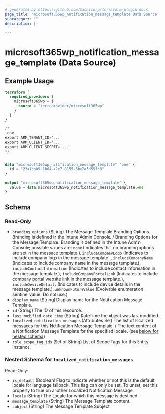 ```yaml
---
# generated by https://github.com/hashicorp/terraform-plugin-docs
page_title: "microsoft365wp_notification_message_template Data Source - microsoft365wp"
subcategory: ""
description: |-
  
---
```


# microsoft365wp_notification_message_template (Data Source)



## Example Usage

```terraform
terraform {
  required_providers {
    microsoft365wp = {
      source = "terraprovider/microsoft365wp"
    }
  }
}

/*
.env
export ARM_TENANT_ID='...'
export ARM_CLIENT_ID='...'
export ARM_CLIENT_SECRET='...'
*/


data "microsoft365wp_notification_message_template" "one" {
  id = "23a1cb09-1b64-42e7-8155-5be7a3d55fc8"
}

output "microsoft365wp_notification_message_template" {
  value = data.microsoft365wp_notification_message_template.one
}
```

<!-- schema generated by tfplugindocs -->
## Schema

### Read-Only

- `branding_options` (String) The Message Template Branding Options. Branding is defined in the Intune Admin Console. / Branding Options for the Message Template. Branding is defined in the Intune Admin Console; possible values are: `none` (Indicates that no branding options are set in the message template.), `includeCompanyLogo` (Indicates to include company logo in the message template.), `includeCompanyName` (Indicates to include company name in the message template.), `includeContactInformation` (Indicates to include contact information in the message template.), `includeCompanyPortalLink` (Indicates to include company portal website link in the message template.), `includeDeviceDetails` (Indicates to include device details in the message template.), `unknownFutureValue` (Evolvable enumeration sentinel value. Do not use.)
- `display_name` (String) Display name for the Notification Message Template.
- `id` (String) The ID of this resource.
- `last_modified_date_time` (String) DateTime the object was last modified.
- `localized_notification_messages` (Attributes Set) The list of localized messages for this Notification Message Template. / The text content of a Notification Message Template for the specified locale. (see [below for nested schema](#nestedatt--localized_notification_messages))
- `role_scope_tag_ids` (Set of String) List of Scope Tags for this Entity instance.

<a id="nestedatt--localized_notification_messages"></a>
### Nested Schema for `localized_notification_messages`

Read-Only:

- `is_default` (Boolean) Flag to indicate whether or not this is the default locale for language fallback. This flag can only be set. To unset, set this property to true on another Localized Notification Message.
- `locale` (String) The Locale for which this message is destined.
- `message_template` (String) The Message Template content.
- `subject` (String) The Message Template Subject.


